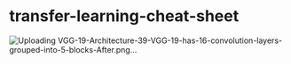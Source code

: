 # transfer-learning-cheat-sheet
 

![Uploading VGG-19-Architecture-39-VGG-19-has-16-convolution-layers-grouped-into-5-blocks-After.png…]()
